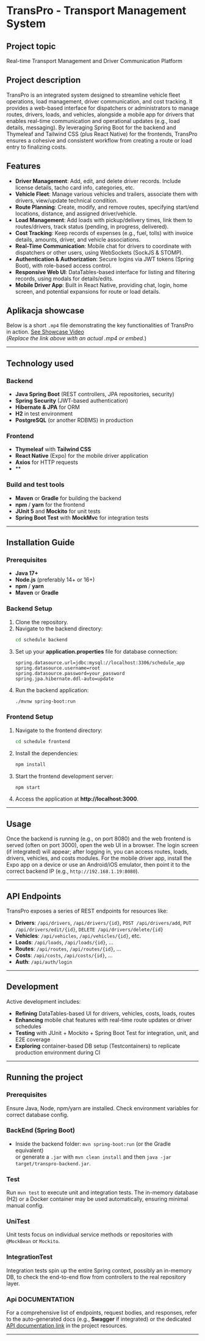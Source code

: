 # TransPro - Transport Management System

## Project topic
Real-time Transport Management and Driver Communication Platform


## Project description
TransPro is an integrated system designed to streamline vehicle fleet operations, load management, driver communication, and cost tracking. It provides a web-based interface for dispatchers or administrators to manage routes, drivers, loads, and vehicles, alongside a mobile app for drivers that enables real-time communication and operational updates (e.g., load details, messaging). By leveraging Spring Boot for the backend and Thymeleaf and Tailwind CSS (plus React Native) for the frontends, TransPro ensures a cohesive and consistent workflow from creating a route or load entry to finalizing costs.

## Features
- **Driver Management**: Add, edit, and delete driver records. Include license details, tacho card info, categories, etc.
- **Vehicle Fleet**: Manage various vehicles and trailers, associate them with drivers, view/update technical condition.
- **Route Planning**: Create, modify, and remove routes, specifying start/end locations, distance, and assigned driver/vehicle.
- **Load Management**: Add loads with pickup/delivery times, link them to routes/drivers, track status (pending, in progress, delivered).
- **Cost Tracking**: Keep records of expenses (e.g., fuel, tolls) with invoice details, amounts, driver, and vehicle associations.
- **Real-Time Communication**: Mobile chat for drivers to coordinate with dispatchers or other users, using WebSockets (SockJS & STOMP).
- **Authentication & Authorization**: Secure logins via JWT tokens (Spring Boot), with role-based access control.
- **Responsive Web UI**: DataTables-based interface for listing and filtering records, using modals for details/edits.
- **Mobile Driver App**: Built in React Native, providing chat, login, home screen, and potential expansions for route or load details.

## Aplikacja showcase
Below is a short `.mp4` file demonstrating the key functionalities of TransPro in action. [See Showcase Video](#)  
(*Replace the link above with an actual .mp4 or embed.*)

---

## Technology used

### Backend
- **Java Spring Boot** (REST controllers, JPA repositories, security)
- **Spring Security** (JWT-based authentication)
- **Hibernate & JPA** for ORM
- **H2** in test environment
- **PostgreSQL** (or another RDBMS) in production

### Frontend
- **Thymeleaf** with **Tailwind CSS**
- **React Native** (Expo) for the mobile driver application
- **Axios** for HTTP requests
- **

### Build and test tools
- **Maven** or **Gradle** for building the backend
- **npm** / **yarn** for the frontend
- **JUnit 5** and **Mockito** for unit tests
- **Spring Boot Test** with **MockMvc** for integration tests

---

## Installation Guide

### Prerequisites
- **Java 17+**
- **Node.js** (preferably 14+ or 16+)
- **npm** / **yarn**
- **Maven** or **Gradle**

### Backend Setup
1. Clone the repository.
2. Navigate to the backend directory:
   ```sh
   cd schedule backend
   ```
3. Set up your **application.properties** file for database connection:
   ```properties
   spring.datasource.url=jdbc:mysql://localhost:3306/schedule_app
   spring.datasource.username=root
   spring.datasource.password=your_password
   spring.jpa.hibernate.ddl-auto=update
   ```
4. Run the backend application:
   ```sh
   ./mvnw spring-boot:run
   ```

### Frontend Setup
1. Navigate to the frontend directory:
   ```sh
   cd schedule frontend
   ```
2. Install the dependencies:
   ```sh
   npm install
   ```
3. Start the frontend development server:
   ```sh
   npm start
   ```
4. Access the application at **http://localhost:3000**.
---

## Usage
Once the backend is running (e.g., on port 8080) and the web frontend is served (often on port 3000), open the web UI in a browser. The login screen (if integrated) will appear; after logging in, you can access routes, loads, drivers, vehicles, and costs modules. For the mobile driver app, install the Expo app on a device or use an Android/iOS emulator, then point it to the correct backend IP (e.g., `http://192.168.1.19:8080`).

---

## API Endpoints
TransPro exposes a series of REST endpoints for resources like:
- **Drivers**: `/api/drivers`, `/api/drivers/{id}`, `POST /api/drivers/add`, `PUT /api/drivers/edit/{id}`, `DELETE /api/drivers/delete/{id}`
- **Vehicles**: `/api/vehicles`, `/api/vehicles/{id}`, etc.
- **Loads**: `/api/loads`, `/api/loads/{id}`, ...
- **Routes**: `/api/routes`, `/api/routes/{id}`, ...
- **Costs**: `/api/costs`, `/api/costs/{id}`, ...
- **Auth**: `/api/auth/login`

---

## Development
Active development includes:
- **Refining** DataTables-based UI for drivers, vehicles, costs, loads, routes
- **Enhancing** mobile chat features with real-time route updates or driver schedules
- **Testing** with JUnit + Mockito + Spring Boot Test for integration, unit, and E2E coverage
- **Exploring** container-based DB setup (Testcontainers) to replicate production environment during CI

---

## Running the project

### Prerequisites
Ensure Java, Node, npm/yarn are installed. Check environment variables for correct database config.

### BackEnd (Spring Boot)
- Inside the backend folder: `mvn spring-boot:run` (or the Gradle equivalent)  
  or generate a `.jar` with `mvn clean install` and then `java -jar target/transpro-backend.jar`.

### Test
Run `mvn test` to execute unit and integration tests. The in-memory database (H2) or a Docker container may be used automatically, ensuring minimal manual config.

### UniTest
Unit tests focus on individual service methods or repositories with `@MockBean` or `Mockito`.

### IntegrationTest
Integration tests spin up the entire Spring context, possibly an in-memory DB, to check the end-to-end flow from controllers to the real repository layer.

### Api DOCUMENTATION
For a comprehensive list of endpoints, request bodies, and responses, refer to the auto-generated docs (e.g., **Swagger** if integrated) or the dedicated [API documentation link](#) in the project resources.

---
